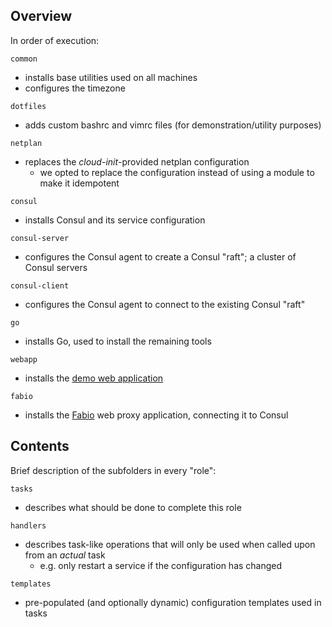 ## Overview

In order of execution:

`common`
- installs base utilities used on all machines
- configures the timezone

`dotfiles`
- adds custom bashrc and vimrc files (for demonstration/utility purposes)

`netplan`
- replaces the _cloud-init_-provided netplan configuration
	- we opted to replace the configuration instead of using a module to make it idempotent

`consul`
- installs Consul and its service configuration

`consul-server`
- configures the Consul agent to create a Consul "raft"; a cluster of Consul servers

`consul-client`
- configures the Consul agent to connect to the existing Consul "raft"

`go`
- installs Go, used to install the remaining tools

`webapp`
- installs the [demo web application]()

`fabio`
- installs the [Fabio]() web proxy application, connecting it to Consul

## Contents

Brief description of the subfolders in every "role":

`tasks`
- describes what should be done to complete this role

`handlers`
- describes task-like operations that will only be used when called upon from an _actual_ task
	- e.g. only restart a service if the configuration has changed

`templates`
- pre-populated (and optionally dynamic) configuration templates used in tasks

